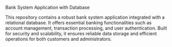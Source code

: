 Bank System Application with Database

This repository contains a robust bank system application integrated with a relational database. It offers essential banking functionalities such as account management, transaction processing, and user authentication. Built for security and scalability, it ensures reliable data storage and efficient operations for both customers and administrators.
